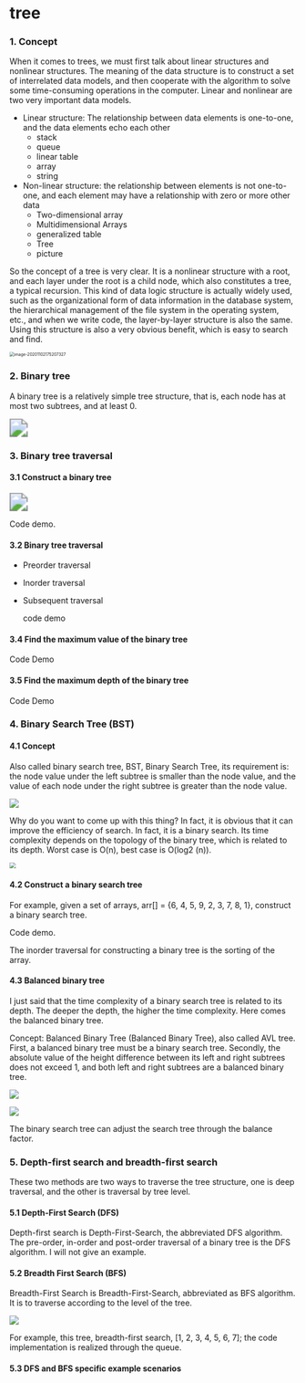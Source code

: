 # tree


### 1. Concept

When it comes to trees, we must first talk about linear structures and nonlinear structures. The meaning of the data structure is to construct a set of interrelated data models, and then cooperate with the algorithm to solve some time-consuming operations in the computer. Linear and nonlinear are two very important data models.

- Linear structure: The relationship between data elements is one-to-one, and the data elements echo each other
   - stack
   - queue
   - linear table
   - array
   - string
- Non-linear structure: the relationship between elements is not one-to-one, and each element may have a relationship with zero or more other data
   - Two-dimensional array
   - Multidimensional Arrays
   - generalized table
   - Tree
   - picture

So the concept of a tree is very clear. It is a nonlinear structure with a root, and each layer under the root is a child node, which also constitutes a tree, a typical recursion. This kind of data logic structure is actually widely used, such as the organizational form of data information in the database system, the hierarchical management of the file system in the operating system, etc., and when we write code, the layer-by-layer structure is also the same. Using this structure is also a very obvious benefit, which is easy to search and find.

<img src="https://tva1.sinaimg.cn/large/0081Kckwgy1gkaz6q0l3ij30gu0acmy9.jpg" alt="image-20201102175207327" style="zoom:50%;" />

### 2. Binary tree

A binary tree is a relatively simple tree structure, that is, each node has at most two subtrees, and at least 0.

<img src="https://cdn.jsdelivr.net/gh/yeliansong/github-blog-PIC/blog-images/0081Kckwgy1gkaz7z71qxj30qq0o0gv5.jpg" style="zoom:200%;" />

### 3. Binary tree traversal

#### 3.1 Construct a binary tree

<img src="https://cdn.jsdelivr.net/gh/yeliansong/github-blog-PIC/blog-images/0081Kckwgy1gkazytg7zoj30de0883zr.jpg" style="zoom:200%;" />

 Code demo.

#### 3.2 Binary tree traversal

- Preorder traversal

- Inorder traversal

- Subsequent traversal

  

   code demo

#### 3.4 Find the maximum value of the binary tree

 Code Demo

#### 3.5 Find the maximum depth of the binary tree

 Code Demo

### 4. Binary Search Tree (BST)

#### 4.1 Concept

Also called binary search tree, BST, Binary Search Tree, its requirement is: the node value under the left subtree is smaller than the node value, and the value of each node under the right subtree is greater than the node value.

<img src="https://cdn.jsdelivr.net/gh/yeliansong/github-blog-PIC/blog-images/0081Kckwgy1gkb0eqpk28j30cm0bqaao.jpg" style="zoom:100%;" />

Why do you want to come up with this thing? In fact, it is obvious that it can improve the efficiency of search. In fact, it is a binary search. Its time complexity depends on the topology of the binary tree, which is related to its depth. Worst case is O(n), best case is O(log2 (n)).

<img src="https://cdn.jsdelivr.net/gh/yeliansong/github-blog-PIC/blog-images/0081Kckwgy1gkb0kgpp5aj30co0f23z8.jpg" style="zoom:67%;" />

#### 4.2 Construct a binary search tree

For example, given a set of arrays, arr[] = {6, 4, 5, 9, 2, 3, 7, 8, 1}, construct a binary search tree.

Code demo.

The inorder traversal for constructing a binary tree is the sorting of the array.

#### 4.3 Balanced binary tree

I just said that the time complexity of a binary search tree is related to its depth. The deeper the depth, the higher the time complexity. Here comes the balanced binary tree.

Concept: Balanced Binary Tree (Balanced Binary Tree), also called AVL tree. First, a balanced binary tree must be a binary search tree. Secondly, the absolute value of the height difference between its left and right subtrees does not exceed 1, and both left and right subtrees are a balanced binary tree.

![](https://cdn.jsdelivr.net/gh/yeliansong/github-blog-PIC/blog-images/0081Kckwgy1gkb0xs4hxxj30zc0eigno.jpg)

![](https://cdn.jsdelivr.net/gh/yeliansong/github-blog-PIC/blog-images/0081Kckwgy1gkb0zkazqhj30s609i3zt.jpg)



The binary search tree can adjust the search tree through the balance factor.

### 5. Depth-first search and breadth-first search

These two methods are two ways to traverse the tree structure, one is deep traversal, and the other is traversal by tree level.

#### 5.1 Depth-First Search (DFS)

Depth-first search is Depth-First-Search, the abbreviated DFS algorithm. The pre-order, in-order and post-order traversal of a binary tree is the DFS algorithm. I will not give an example.

#### 5.2 Breadth First Search (BFS)

Breadth-First Search is Breadth-First-Search, abbreviated as BFS algorithm. It is to traverse according to the level of the tree.

<img src="https://cdn.jsdelivr.net/gh/yeliansong/github-blog-PIC/blog-images/0081Kckwgy1gkb1ynnmlaj30my0dcact.jpg" />

For example, this tree, breadth-first search, [1, 2, 3, 4, 5, 6, 7]; the code implementation is realized through the queue.

#### 5.3 DFS and BFS specific example scenarios
